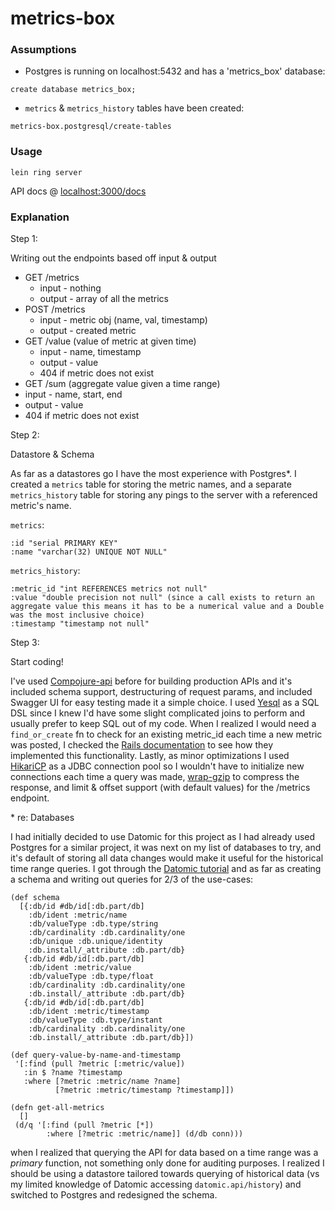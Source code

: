 # metrics-box


### Assumptions

* Postgres is running on localhost:5432 and has a 'metrics_box' database:

`create database metrics_box;`

* `metrics` & `metrics_history` tables have been created:

`metrics-box.postgresql/create-tables`

### Usage
`lein ring server`

API docs @ [localhost:3000/docs](http://localhost:3000/docs)

### Explanation

Step 1:

Writing out the endpoints based off input & output

* GET /metrics
  * input - nothing
  * output - array of all the metrics
* POST /metrics
  * input - metric obj (name, val, timestamp)
  * output -  created metric
* GET /value (value of metric at given time)
  * input - name, timestamp
  * output - value
  * 404 if metric does not exist
* GET /sum (aggregate value given a time range)
 *  input - name, start, end
 * output - value
 * 404 if metric does not exist

Step 2:

Datastore & Schema

As far as a datastores go I have the most experience with Postgres*. I created a `metrics` table for storing the metric names, and a separate `metrics_history` table for storing any pings to the server with a referenced metric's name.

`metrics`:
 ```
:id "serial PRIMARY KEY"
:name "varchar(32) UNIQUE NOT NULL"
 ```

`metrics_history`:
```
:metric_id "int REFERENCES metrics not null"
:value "double precision not null" (since a call exists to return an aggregate value this means it has to be a numerical value and a Double was the most inclusive choice)
:timestamp "timestamp not null"
```


Step 3:

Start coding!

I've used [Compojure-api](https://github.com/metosin/compojure-api) before for building production APIs and it's included schema support, destructuring of request params, and included Swagger UI for easy testing made it a simple choice. I used [Yesql](https://github.com/krisajenkins/yesql) as a SQL DSL since I knew I'd have some slight complicated joins to perform and usually prefer to keep SQL out of my code. When I realized I would need a `find_or_create` fn to check for an existing metric_id each time a new metric was posted, I checked the [Rails documentation](http://apidock.com/rails/v4.0.2/ActiveRecord/Relation/find_or_create_by) to see how they implemented this functionality. Lastly, as minor optimizations I used [HikariCP](https://github.com/tomekw/hikari-cp) as a JDBC connection pool so I wouldn't have to initialize new connections each time a query was made, [wrap-gzip](https://github.com/bertrandk/ring-gzip) to compress the response, and limit & offset support (with default values) for the /metrics endpoint.

\* re: Databases

 I had initially decided to use Datomic for this project as I had already used Postgres for a similar project, it was next on my list of databases to try, and it's default of storing all data changes would make it useful for the historical time range queries. I got through the [Datomic tutorial](http://docs.datomic.com/tutorial.html) and as far as creating a schema and writing out queries for 2/3 of the use-cases:

```
(def schema
  [{:db/id #db/id[:db.part/db]
    :db/ident :metric/name
    :db/valueType :db.type/string
    :db/cardinality :db.cardinality/one
    :db/unique :db.unique/identity
    :db.install/_attribute :db.part/db}
   {:db/id #db/id[:db.part/db]
    :db/ident :metric/value
    :db/valueType :db.type/float
    :db/cardinality :db.cardinality/one
    :db.install/_attribute :db.part/db}
   {:db/id #db/id[:db.part/db]
    :db/ident :metric/timestamp
    :db/valueType :db.type/instant
    :db/cardinality :db.cardinality/one
    :db.install/_attribute :db.part/db}])

(def query-value-by-name-and-timestamp
 '[:find (pull ?metric [:metric/value])
   :in $ ?name ?timestamp
   :where [?metric :metric/name ?name]                
          [?metric :metric/timestamp ?timestamp]])

(defn get-all-metrics
  []
 (d/q '[:find (pull ?metric [*])
        :where [?metric :metric/name]] (d/db conn)))
```

when I realized that querying the API for data based on a time range was a *primary* function, not something only done for auditing purposes. I realized I should be using a datastore tailored towards querying of historical data (vs my limited knowledge of Datomic accessing `datomic.api/history`) and switched to Postgres and redesigned the schema.
